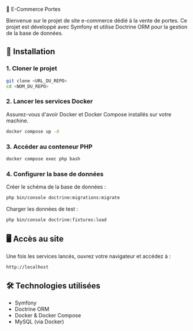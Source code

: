 📌 E-Commerce Portes

Bienvenue sur le projet de site e-commerce dédié à la vente de portes. Ce projet est développé avec Symfony et utilise Doctrine ORM pour la gestion de la base de données.

## 🚀 Installation

### 1. Cloner le projet
```bash
git clone <URL_DU_REPO>
cd <NOM_DU_REPO>
```

### 2. Lancer les services Docker
Assurez-vous d'avoir Docker et Docker Compose installés sur votre machine.
```bash
docker compose up -d
```

### 3. Accéder au conteneur PHP
```bash
docker compose exec php bash
```

### 4. Configurer la base de données
Créer le schéma de la base de données :
```bash
php bin/console doctrine:migrations:migrate
```

Charger les données de test :
```bash
php bin/console doctrine:fixtures:load
```

## 🖥️ Accès au site
Une fois les services lancés, ouvrez votre navigateur et accédez à :
```
http://localhost
```

## 🛠 Technologies utilisées
- Symfony
- Doctrine ORM
- Docker & Docker Compose
- MySQL (via Docker)